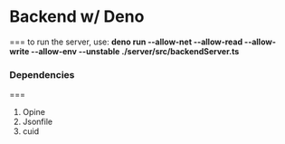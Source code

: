 # Backend w/ Deno
===
to run the server, use: __deno run --allow-net --allow-read --allow-write --allow-env --unstable ./server/src/backendServer.ts__

### Dependencies 
===
1. Opine
2. Jsonfile
3. cuid
